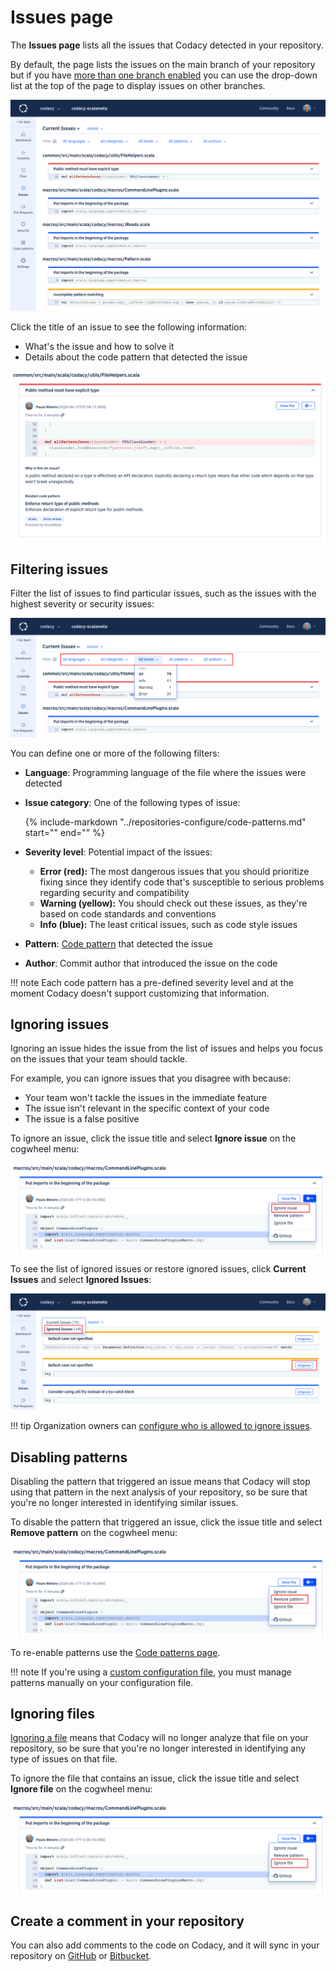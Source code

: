 # Issues page

The **Issues page** lists all the issues that Codacy detected in your repository.

By default, the page lists the issues on the main branch of your repository but if you have [more than one branch enabled](../repositories-configure/managing-branches.md) you can use the drop-down list at the top of the page to display issues on other branches.

![Issues page](images/issues.png)

Click the title of an issue to see the following information:

-   What's the issue and how to solve it
-   Details about the code pattern that detected the issue

![Issue details](images/issues-detail.png)

## Filtering issues

Filter the list of issues to find particular issues, such as the issues with the highest severity or security issues:

![Filtering issues](images/issues-filter.png)

You can define one or more of the following filters:

-   **Language**: Programming language of the file where the issues were detected

-   **Issue category**: One of the following types of issue:

    {%
        include-markdown "../repositories-configure/code-patterns.md"
        start="<!--categories-start-->"
        end="<!--categories-end-->"
    %}

-   **Severity level**: Potential impact of the issues:

    -   **Error (red):** The most dangerous issues that you should prioritize fixing since they identify code that's susceptible to serious problems regarding security and compatibility
    -   **Warning (yellow):** You should check out these issues, as they're based on code standards and conventions
    -   **Info (blue):** The least critical issues, such as code style issues

-   **Pattern**: [Code pattern](../repositories-configure/code-patterns.md) that detected the issue

-   **Author**: Commit author that introduced the issue on the code

!!! note
    Each code pattern has a pre-defined severity level and at the moment Codacy doesn't support customizing that information.

## Ignoring issues

Ignoring an issue hides the issue from the list of issues and helps you focus on the issues that your team should tackle.

For example, you can ignore issues that you disagree with because:

-   Your team won't tackle the issues in the immediate feature
-   The issue isn't relevant in the specific context of your code
-   The issue is a false positive

To ignore an issue, click the issue title and select **Ignore issue** on the cogwheel menu:

![Ignoring an issue](images/issues-ignore.png)

To see the list of ignored issues or restore ignored issues, click **Current Issues** and select **Ignored Issues**:

![Restoring an ignored issue](images/issues-unignore.png)

!!! tip
    Organization owners can [configure who is allowed to ignore issues](../organizations/roles-and-permissions-for-synced-organizations.md#configure-ignore-issues).

## Disabling patterns

Disabling the pattern that triggered an issue means that Codacy will stop using that pattern in the next analysis of your repository, so be sure that you're no longer interested in identifying similar issues.

To disable the pattern that triggered an issue, click the issue title and select **Remove pattern** on the cogwheel menu:

![Disabling a pattern](images/issues-disable-pattern.png)

To re-enable patterns use the [Code patterns page](../repositories-configure/code-patterns.md).

!!! note
    If you're using a [custom configuration file](../repositories-configure/code-patterns.md#using-your-own-tool-configuration-files), you must manage patterns manually on your configuration file.

## Ignoring files

[Ignoring a file](../repositories-configure/ignoring-files.md) means that Codacy will no longer analyze that file on your repository, so be sure that you're no longer interested in identifying any type of issues on that file.

To ignore the file that contains an issue, click the issue title and select **Ignore file** on the cogwheel menu:

![Ignoring files](images/issues-ignore-file.png)

## Create a comment in your repository

You can also add comments to the code on Codacy, and it will sync in your repository on [GitHub](../repositories-configure/integrations/github-integration.md) or [Bitbucket](../repositories-configure/integrations/bitbucket-integration.md).
